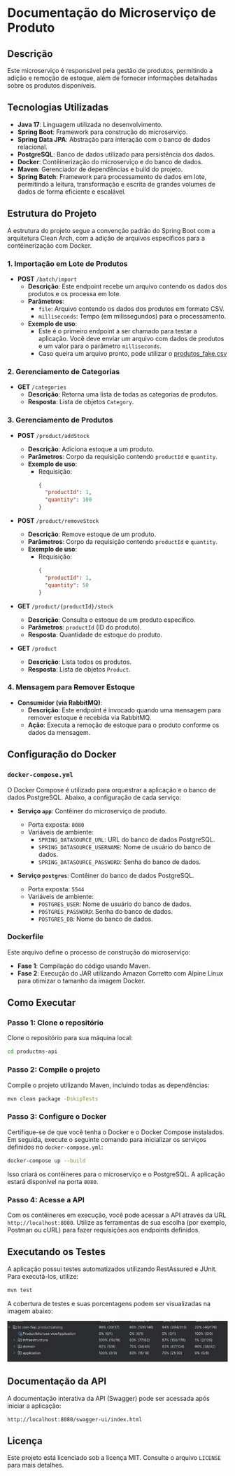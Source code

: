 # Documentação do Microserviço de Produto

## Descrição
Este microserviço é responsável pela gestão de produtos, permitindo a adição e remoção de estoque, além de fornecer informações detalhadas sobre os produtos disponíveis.

## Tecnologias Utilizadas
- **Java 17**: Linguagem utilizada no desenvolvimento.
- **Spring Boot**: Framework para construção do microserviço.
- **Spring Data JPA**: Abstração para interação com o banco de dados relacional.
- **PostgreSQL**: Banco de dados utilizado para persistência dos dados.
- **Docker**: Contêinerização do microserviço e do banco de dados.
- **Maven**: Gerenciador de dependências e build do projeto.
- **Spring Batch**: Framework para processamento de dados em lote, permitindo a leitura, transformação e escrita de grandes volumes de dados de forma eficiente e escalável.

## Estrutura do Projeto
A estrutura do projeto segue a convenção padrão do Spring Boot com a arquitetura Clean Arch, com a adição de arquivos específicos para a contêinerização com Docker.

### 1. **Importação em Lote de Produtos**
- **POST** `/batch/import`
    - **Descrição**: Este endpoint recebe um arquivo contendo os dados dos produtos e os processa em lote.
    - **Parâmetros**:
        - `file`: Arquivo contendo os dados dos produtos em formato CSV.
        - `milliseconds`: Tempo (em milissegundos) para o processamento.
    - **Exemplo de uso**:
        - Este é o primeiro endpoint a ser chamado para testar a aplicação. Você deve enviar um arquivo com dados de produtos e um valor para o parâmetro `milliseconds`.
        - Caso queira um arquivo pronto, pode utilizar o [produtos_fake.csv](docs/produtos_fake.csv)

### 2. **Gerenciamento de Categorias**
- **GET** `/categories`
    - **Descrição**: Retorna uma lista de todas as categorias de produtos.
    - **Resposta**: Lista de objetos `Category`.

### 3. **Gerenciamento de Produtos**
- **POST** `/product/addStock`
    - **Descrição**: Adiciona estoque a um produto.
    - **Parâmetros**: Corpo da requisição contendo `productId` e `quantity`.
    - **Exemplo de uso**:
        - Requisição:
          ```json
          {
            "productId": 1,
            "quantity": 100
          }
          ```

- **POST** `/product/removeStock`
    - **Descrição**: Remove estoque de um produto.
    - **Parâmetros**: Corpo da requisição contendo `productId` e `quantity`.
    - **Exemplo de uso**:
        - Requisição:
          ```json
          {
            "productId": 1,
            "quantity": 50
          }
          ```

- **GET** `/product/{productId}/stock`
    - **Descrição**: Consulta o estoque de um produto específico.
    - **Parâmetros**: `productId` (ID do produto).
    - **Resposta**: Quantidade de estoque do produto.

- **GET** `/product`
    - **Descrição**: Lista todos os produtos.
    - **Resposta**: Lista de objetos `Product`.

### 4. **Mensagem para Remover Estoque**
- **Consumidor (via RabbitMQ)**:
    - **Descrição**: Este endpoint é invocado quando uma mensagem para remover estoque é recebida via RabbitMQ.
    - **Ação**: Executa a remoção de estoque para o produto conforme os dados da mensagem.

## Configuração do Docker

### `docker-compose.yml`
O Docker Compose é utilizado para orquestrar a aplicação e o banco de dados PostgreSQL. Abaixo, a configuração de cada serviço:

- **Serviço `app`**: Contêiner do microserviço de produto.
    - Porta exposta: `8080`
    - Variáveis de ambiente:
        - `SPRING_DATASOURCE_URL`: URL do banco de dados PostgreSQL.
        - `SPRING_DATASOURCE_USERNAME`: Nome de usuário do banco de dados.
        - `SPRING_DATASOURCE_PASSWORD`: Senha do banco de dados.

- **Serviço `postgres`**: Contêiner do banco de dados PostgreSQL.
    - Porta exposta: `5544`
    - Variáveis de ambiente:
        - `POSTGRES_USER`: Nome de usuário do banco de dados.
        - `POSTGRES_PASSWORD`: Senha do banco de dados.
        - `POSTGRES_DB`: Nome do banco de dados.

### Dockerfile
Este arquivo define o processo de construção do microserviço:

- **Fase 1**: Compilação do código usando Maven.
- **Fase 2**: Execução do JAR utilizando Amazon Corretto com Alpine Linux para otimizar o tamanho da imagem Docker.

## Como Executar

### Passo 1: Clone o repositório
Clone o repositório para sua máquina local:
```sh
cd productms-api
```

### Passo 2: Compile o projeto
Compile o projeto utilizando Maven, incluindo todas as dependências:
```sh
mvn clean package -DskipTests
```

### Passo 3: Configure o Docker
Certifique-se de que você tenha o Docker e o Docker Compose instalados. Em seguida, execute o seguinte comando para inicializar os serviços definidos no `docker-compose.yml`:

```sh
docker-compose up --build
```

Isso criará os contêineres para o microserviço e o PostgreSQL. A aplicação estará disponível na porta `8080`.

### Passo 4: Acesse a API
Com os contêineres em execução, você pode acessar a API através da URL `http://localhost:8080`. Utilize as ferramentas de sua escolha (por exemplo, Postman ou cURL) para fazer requisições aos endpoints definidos.

## Executando os Testes

A aplicação possui testes automatizados utilizando RestAssured e JUnit. Para executá-los, utilize:

```sh
mvn test
```

A cobertura de testes e suas porcentagens podem ser visualizadas na imagem abaixo:

![img.png](img.png)

## Documentação da API

A documentação interativa da API (Swagger) pode ser acessada após iniciar a aplicação:

```
http://localhost:8080/swagger-ui/index.html
```

## Licença
Este projeto está licenciado sob a licença MIT. Consulte o arquivo `LICENSE` para mais detalhes.
